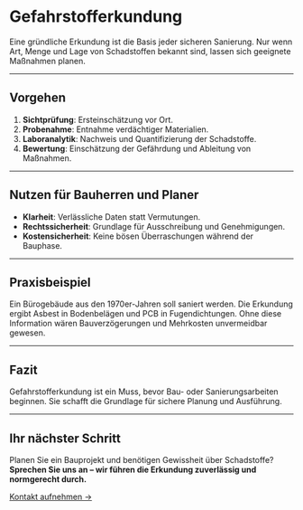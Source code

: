 # Gefahrstofferkundung

Eine gründliche Erkundung ist die Basis jeder sicheren Sanierung. Nur wenn Art, Menge und Lage von Schadstoffen bekannt sind, lassen sich geeignete Maßnahmen planen.  

---

## Vorgehen

1. **Sichtprüfung**: Ersteinschätzung vor Ort.  
2. **Probenahme**: Entnahme verdächtiger Materialien.  
3. **Laboranalytik**: Nachweis und Quantifizierung der Schadstoffe.  
4. **Bewertung**: Einschätzung der Gefährdung und Ableitung von Maßnahmen.  

---

## Nutzen für Bauherren und Planer

- **Klarheit**: Verlässliche Daten statt Vermutungen.  
- **Rechtssicherheit**: Grundlage für Ausschreibung und Genehmigungen.  
- **Kostensicherheit**: Keine bösen Überraschungen während der Bauphase.  

---

## Praxisbeispiel

Ein Bürogebäude aus den 1970er-Jahren soll saniert werden. Die Erkundung ergibt Asbest in Bodenbelägen und PCB in Fugendichtungen. Ohne diese Information wären Bauverzögerungen und Mehrkosten unvermeidbar gewesen.  

---

## Fazit

Gefahrstofferkundung ist ein Muss, bevor Bau- oder Sanierungsarbeiten beginnen. Sie schafft die Grundlage für sichere Planung und Ausführung.  

---

## Ihr nächster Schritt

Planen Sie ein Bauprojekt und benötigen Gewissheit über Schadstoffe?  
**Sprechen Sie uns an – wir führen die Erkundung zuverlässig und normgerecht durch.**  

[Kontakt aufnehmen →](#)
